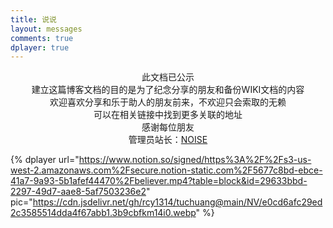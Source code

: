 ```yaml
---
title: 说说
layout: messages
comments: true
dplayer: true
---
```


<center>此文档已公示</center>

<center>建立这篇博客文档的目的是为了纪念分享的朋友和备份WIKI文档的内容</center>

<center>欢迎喜欢分享和乐于助人的朋友前来，不欢迎只会索取的无赖</center>

<center>可以在相关链接中找到更多关联的地址</center>

<center>感谢每位朋友</center>

<center>管理员站长：<a href="https://p.pstatp.com/origin/pgc-image/3dd407f33019414b9a37bf6f4987ede3" target="_blank" class="btn btn-secondary col-lg-4">NOISE</a></center>

{%  dplayer
    url="https://www.notion.so/signed/https%3A%2F%2Fs3-us-west-2.amazonaws.com%2Fsecure.notion-static.com%2F5677c8bd-ebce-41a7-9a93-5b1afef44470%2Fbeliever.mp4?table=block&id=29633bbd-2297-49d7-aae8-5af7503236e2"
    pic="https://cdn.jsdelivr.net/gh/rcy1314/tuchuang@main/NV/e0cd6afc29ed2c3585514dda4f67abb1.3b9cbfkm14i0.webp"
%}

